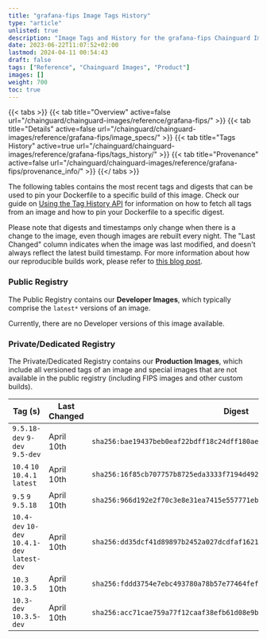 ```yaml
---
title: "grafana-fips Image Tags History"
type: "article"
unlisted: true
description: "Image Tags and History for the grafana-fips Chainguard Image"
date: 2023-06-22T11:07:52+02:00
lastmod: 2024-04-11 00:54:43
draft: false
tags: ["Reference", "Chainguard Images", "Product"]
images: []
weight: 700
toc: true
---
```


{{< tabs >}}
{{< tab title="Overview" active=false url="/chainguard/chainguard-images/reference/grafana-fips/" >}}
{{< tab title="Details" active=false url="/chainguard/chainguard-images/reference/grafana-fips/image_specs/" >}}
{{< tab title="Tags History" active=true url="/chainguard/chainguard-images/reference/grafana-fips/tags_history/" >}}
{{< tab title="Provenance" active=false url="/chainguard/chainguard-images/reference/grafana-fips/provenance_info/" >}}
{{</ tabs >}}

The following tables contains the most recent tags and digests that can be used to pin your Dockerfile to a specific build of this image. Check our guide on [Using the Tag History API](/chainguard/chainguard-images/using-the-tag-history-api/) for information on how to fetch all tags from an image and how to pin your Dockerfile to a specific digest.

Please note that digests and timestamps only change when there is a change to the image, even though images are rebuilt every night. The "Last Changed" column indicates when the image was last modified, and doesn't always reflect the latest build timestamp. For more information about how our reproducible builds work, please refer to [this blog post](https://www.chainguard.dev/unchained/reproducing-chainguards-reproducible-image-builds).

### Public Registry
The Public Registry contains our **Developer Images**, which typically comprise the `latest*` versions of an image.

Currently, there are no Developer versions of this image available.

### Private/Dedicated Registry
The Private/Dedicated Registry contains our **Production Images**, which include all versioned tags of an image and special images that are not available in the public registry (including FIPS images and other custom builds).

| Tag (s)                                        | Last Changed | Digest                                                                    |
|------------------------------------------------|--------------|---------------------------------------------------------------------------|
|  `9.5.18-dev` `9-dev` `9.5-dev`                | April 10th   | `sha256:bae19437beb0eaf22bdff18c24dff180ae43f88f954e8e30b3bfb9ee208a130a` |
|  `10.4` `10` `10.4.1` `latest`                 | April 10th   | `sha256:16f85cb707757b8725eda3333f7194d4920e6d8289b98afadf64898b8c9afdb9` |
|  `9.5` `9` `9.5.18`                            | April 10th   | `sha256:966d192e2f70c3e8e31ea7415e557771ebffe96f047d74fba393ac68c418eb60` |
|  `10.4-dev` `10-dev` `10.4.1-dev` `latest-dev` | April 10th   | `sha256:dd35dcf41d89897b2452a027dcdfaf16212bfc5c4c463384c71a266426c334aa` |
|  `10.3` `10.3.5`                               | April 10th   | `sha256:fddd3754e7ebc493780a78b57e77464fef9b5cdee1198b458a419ce39034c341` |
|  `10.3-dev` `10.3.5-dev`                       | April 10th   | `sha256:acc71cae759a77f12caaf38efb61d08e9b910c3d3c3211e280653aafbabcde8f` |

